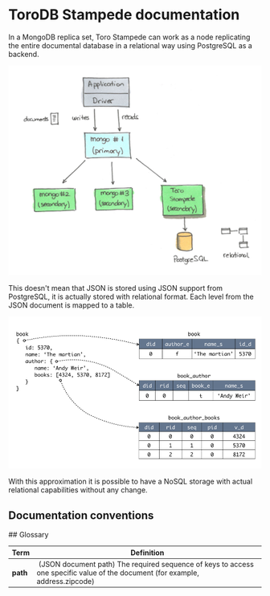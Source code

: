 # ToroDB Stampede documentation

In a MongoDB replica set, Toro Stampede can work as a node replicating the entire documental database in a relational way using PostgreSQL as a backend.

![Toro Stampede Structure](images/toro_stampede_structure.jpg)

This doesn't mean that JSON is stored using JSON support from PostgreSQL, it is actually stored with relational format. Each level from the JSON document is mapped to a table.

![Mapping example](images/toro_stampede_mapping.jpg)

With this approximation it is possible to have a NoSQL storage with actual relational capabilities without any change.

[Versions]: <> (Esta sección no tiene sentido ahora mismo)

## Documentation conventions

## Glossary

| Term | Definition |
|------|------------|
| __path__ | (JSON document path) The required sequence of keys to access one specific value of the document (for example, address.zipcode) | 
